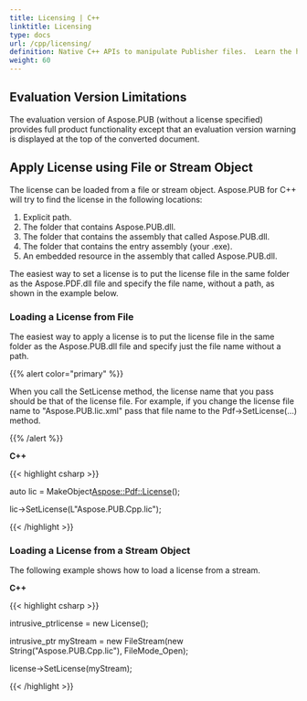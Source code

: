 ```yaml
---
title: Licensing | C++
linktitle: Licensing
type: docs
url: /cpp/licensing/
definition: Native C++ APIs to manipulate Publisher files.  Learn the how to get a license installed to start working with Aspose.PUB for C++.
weight: 60
---
```


## **Evaluation Version Limitations**


The evaluation version of Aspose.PUB (without a license specified) provides full product functionality except that an evaluation version warning is displayed at the top of the converted document.
## **Apply License using File or Stream Object**
The license can be loaded from a file or stream object. Aspose.PUB for C++ will try to find the license in the following locations:

1. Explicit path.
1. The folder that contains Aspose.PUB.dll.
1. The folder that contains the assembly that called Aspose.PUB.dll.
1. The folder that contains the entry assembly (your .exe).
1. An embedded resource in the assembly that called Aspose.PUB.dll.

The easiest way to set a license is to put the license file in the same folder as the Aspose.PDF.dll file and specify the file name, without a path, as shown in the example below.
### **Loading a License from File**
The easiest way to apply a license is to put the license file in the same folder as the Aspose.PUB.dll file and specify just the file name without a path.

{{% alert color="primary" %}} 

When you call the SetLicense method, the license name that you pass should be that of the license file. For example, if you change the license file name to "Aspose.PUB.lic.xml" pass that file name to the Pdf->SetLicense(…) method.

{{% /alert %}} 

**C++**

{{< highlight csharp >}}

 auto lic = MakeObject<Aspose::Pdf::License>();

lic->SetLicense(L"Aspose.PUB.Cpp.lic");

{{< /highlight >}}
### **Loading a License from a Stream Object**
The following example shows how to load a license from a stream.

**C++**

{{< highlight csharp >}}

 intrusive_ptr<License>license = new License();

intrusive_ptr<FileStream> myStream = new FileStream(new String("Aspose.PUB.Cpp.lic"), FileMode_Open);

license->SetLicense(myStream);

{{< /highlight >}}

